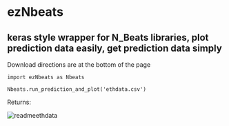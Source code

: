 # ezNbeats
## keras style wrapper for N_Beats libraries, plot prediction data easily, get prediction data simply

Download directions are at the bottom of the page

```
import ezNbeats as Nbeats

Nbeats.run_prediction_and_plot('ethdata.csv')

```

Returns:

![readmeethdata](https://user-images.githubusercontent.com/61128114/163050549-daa91a46-4953-4a3d-8fc1-8f89034ce7fc.png)

